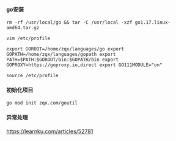 #### go安装

`rm -rf /usr/local/go && tar -C /usr/local -xzf go1.17.linux-amd64.tar.gz`

`vim /etc/profile`

`export GOROOT=/home/zqx/languages/go
export GOPATH=/home/zqx/languages/gopath
export PATH=$PATH:$GOROOT/bin:$GOPATH/bin
export GOPROXY=https://goproxy.io,direct
export GO111MODULE="on"`

`source /etc/profile`

#### 初始化项目

`go mod init zqx.com/goutil `

#### 异常处理

https://learnku.com/articles/52781

